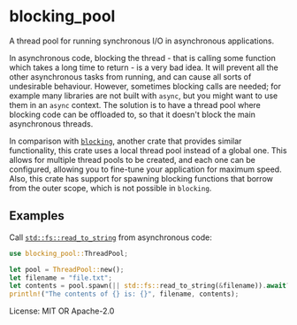 # blocking_pool

A thread pool for running synchronous I/O in asynchronous applications.

In asynchronous code, blocking the thread - that is calling some function which takes a long
time to return - is a very bad idea. It will prevent all the other asynchronous tasks from
running, and can cause all sorts of undesirable behaviour. However, sometimes blocking calls
are needed; for example many libraries are not built with `async`, but you might want to use
them in an `async` context. The solution is to have a thread pool where blocking code can be
offloaded to, so that it doesn't block the main asynchronous threads.

In comparison with [`blocking`](https://docs.rs/blocking), another crate that provides similar
functionality, this crate uses a local thread pool instead of a global one. This allows for
multiple thread pools to be created, and each one can be configured, allowing you to fine-tune
your application for maximum speed. Also, this crate has support for spawning blocking
functions that borrow from the outer scope, which is not possible in `blocking`.

## Examples

Call [`std::fs::read_to_string`][std read_to_string] from asynchronous code:

```rust
use blocking_pool::ThreadPool;

let pool = ThreadPool::new();
let filename = "file.txt";
let contents = pool.spawn(|| std::fs::read_to_string(&filename)).await?;
println!("The contents of {} is: {}", filename, contents);
```

[std read_to_string]: https://doc.rust-lang.org/stable/std/fs/fn.read_to_string.html

License: MIT OR Apache-2.0
